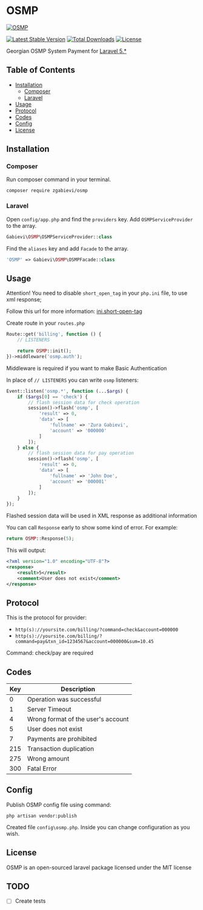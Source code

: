 # OSMP

[![OSMP](http://i.imgsafe.org/34a2e47.jpg)](https://github.com/zgabievi/OSMP)

[![Latest Stable Version](https://poser.pugx.org/zgabievi/OSMP/version.png)](https://packagist.org/packages/zgabievi/OSMP)
[![Total Downloads](https://poser.pugx.org/zgabievi/OSMP/d/total.png)](https://packagist.org/packages/zgabievi/OSMP)
[![License](https://poser.pugx.org/zgabievi/OSMP/license)](https://packagist.org/packages/zgabievi/OSMP)

Georgian OSMP System Payment for [Laravel 5.*](http://laravel.com/)

## Table of Contents
- [Installation](#installation)
    - [Composer](#composer)
    - [Laravel](#laravel)
- [Usage](#usage)
- [Protocol](#protocol)
- [Codes](#codes)
- [Config](#config)
- [License](#license)

## Installation

### Composer

Run composer command in your terminal.

    composer require zgabievi/osmp

### Laravel

Open `config/app.php` and find the `providers` key. Add `OSMPServiceProvider` to the array.

```php
Gabievi\OSMP\OSMPServiceProvider::class
```

Find the `aliases` key and add `Facade` to the array. 

```php
'OSMP' => Gabievi\OSMP\OSMPFacade::class
```

## Usage

Attention! You need to disable `short_open_tag` in your `php.ini` file, to use xml response;

Follow this url for more information: [ini.short-open-tag](http://php.net/manual/en/ini.core.php#ini.short-open-tag)

Create route in your `routes.php`

```php
Route::get('billing', function () {
	// LISTENERS

	return OSMP::init();
})->middleware('osmp.auth');
```

Middleware is required if you want to make Basic Authentication

In place of `// LISTENERS` you can write `osmp` listeners:

```php
Event::listen('osmp.*', function (...$args) {
	if ($args[0] == 'check') {
		// flash session data for check operation
		session()->flash('osmp', [
			'result' => 0,
			'data' => [
				'fullname' => 'Zura Gabievi',
				'account' => '000000'
			]
		]);
	} else {
		// flash session data for pay operation
		session()->flash('osmp', [
			'result' => 0,
			'data' => [
				'fullname' => 'John Doe',
				'account' => '000001'
			]
		]);
	}
});
```

Flashed session data will be used in XML response as additional information

You can call `Response` early to show some kind of error.
For example:

```php
return OSMP::Response(5);
```

This will output:

```xml
<?xml version="1.0" encoding="UTF-8"?>
<response>
	<result>5</result>
	<comment>User does not exist</comment>
</response>
```

## Protocol

This is the protocol for provider:

- `http(s)://yoursite.com/billing/?command=check&account=000000`
- `http(s)://yoursite.com/billing/?command=pay&txn_id=1234567&account=000000&sum=10.45`

Command: check/pay are required

## Codes

| Key | Description                        |
|-----|------------------------------------|
| 0   | Operation was successful           |
| 1   | Server Timeout                     |
| 4   | Wrong format of the user's account |
| 5   | User does not exist                |
| 7   | Payments are prohibited            |
| 215 | Transaction duplication            |
| 275 | Wrong amount                       |
| 300 | Fatal Error                        |

## Config

Publish OSMP config file using command:

```
php artisan vendor:publish
```

Created file `config\osmp.php`. Inside you can change configuration as you wish.

## License

OSMP is an open-sourced laravel package licensed under the MIT license

## TODO
- [ ] Create tests
